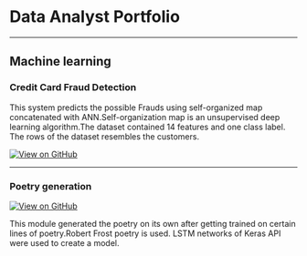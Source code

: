 # Data Analyst Portfolio
---
## Machine learning

### Credit Card Fraud Detection

This system predicts the possible Frauds using self-organized map concatenated with ANN.Self-organization map is an unsupervised deep learning algorithm.The dataset contained 14 features and one class label. The rows of the dataset resembles the customers.

[![View on GitHub](https://img.shields.io/badge/GitHub-View_on_GitHub-blue?logo=GitHub)](https://github.com/Kushagra007-dev/Deep-Learning/blob/master/Credit_card_fraud_detection.ipynb)

---

### Poetry generation

[![View on GitHub](https://img.shields.io/badge/GitHub-View_on_GitHub-blue?logo=GitHub)](https://github.com/Kushagra007-dev/Deep-Learning/blob/master/poetry%20geneartion.ipynb)

This module generated the poetry on its own after getting trained on certain lines of poetry.Robert Frost poetry is used. LSTM networks of Keras API were used to create a model.












